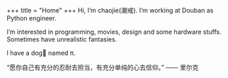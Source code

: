 +++
title = "Home"
+++
Hi, I’m chaojie(潮戒). I’m working at Douban as Python engineer.

I’m interested in programming, movies, design and some hardware stuffs. Sometimes have unrealistic fantasies.

I have a dog🐶 named π.

“愿你自己有充分的忍耐去担当，有充分单纯的心去信仰。” —— 里尔克
